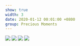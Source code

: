 ```yaml
---
show: true
width: 3
date: 2020-01-12 00:01:00 +0800
group: Precious Moments
---
```

<div>
  <img src="{{ 'assets/images/travel/IMG_8031.jpeg' | relative_url }}" class="img-fluid rounded-xl">
  <img src="{{ 'assets/images/travel/IMG_8032.jpeg' | relative_url }}" class="img-fluid rounded-xl">
  <img src="{{ 'assets/images/travel/IMG_8033.jpeg' | relative_url }}" class="img-fluid rounded-xl">
  <img src="{{ 'assets/images/travel/IMG_8034.jpeg' | relative_url }}" class="img-fluid rounded-xl">
</div>
